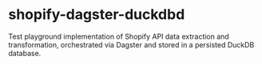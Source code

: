 # shopify-dagster-duckdbd
Test playground implementation of Shopify API data extraction and transformation, orchestrated via Dagster and stored in a persisted DuckDB database.
